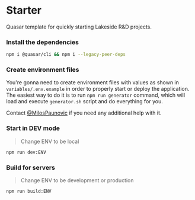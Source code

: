 # Starter

Quasar template for quickly starting Lakeside R&D projects.

### Install the dependencies

```bash
npm i @quasar/cli && npm i --legacy-peer-deps
```

### Create environment files

You're gonna need to create environment files with values as shown in `variables/.env.example` in order to properly start or deploy the application. The easiest way to do it is to run `npm run generator` command, which will load and execute `generator.sh` script and do everything for you.

Contact [@MilosPaunovic](https://github.com/MilosPaunovic) if you need any additional help with it.

### Start in DEV mode

>  Change ENV to be local

```bash
npm run dev:ENV
```

### Build for servers

>  Change ENV to be development or production

```bash
npm run build:ENV
```
